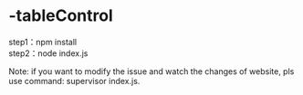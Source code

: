 # -tableControl
step1：npm install <br/>
step2：node index.js

Note: 
if you want to modify the issue and watch the changes of website, pls use command: supervisor index.js.
